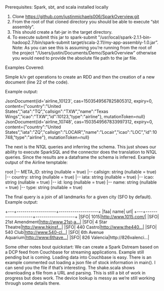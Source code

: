 

Prerequisites: Spark, sbt, and scala installed locally

1. Clone https://github.com/justinmichaels006/SparkOverview.git
2. From the root of that cloned directory you should be able to execute “sbt assembly”.
3. This should create a fat-jar in the target directory.
4. To execute submit this jar to spark-submit
"/usr/local/spark-2.1.1-bin-hadoop2.7/bin/spark-submit target/scala-2.11/my-app-assembly-1.0.jar”. 
Note: As you can see this is assuming you’re running from the root of the project "/Users/justin/Documents/Demo/SparkOverview” otherwise you would need to provide the absolute file path to the jar file.

Examples Covered:

Simple k/v get operations to create an RDD and then the creation of a new document (line 22 of the code). 

Example output:

JsonDocument{id='airline_10123', cas=1503549567825805312, expiry=0, content={"country":"United States","iata":"TQ","callsign":"TXW","name":"Texas Wings","icao":"TXW","id":10123,"type":"airline"}, mutationToken=null}
JsonDocument{id='airline_10748', cas=1503549567833997312, expiry=0, content={"country":"United States","iata":"ZQ","callsign":"LOCAIR","name":"Locair","icao":"LOC","id":10748,"type":"airline"}, mutationToken=null}

The next is the N1QL queries and inferring the schema. This just shows our ability to execute SparkSQL and the connector does the translation to N1QL queries. Since the results are a dataframe the schema is inferred. Example output of the Airline temptable:

root
 |-- META_ID: string (nullable = true)
 |-- callsign: string (nullable = true)
 |-- country: string (nullable = true)
 |-- iata: string (nullable = true)
 |-- icao: string (nullable = true)
 |-- id: long (nullable = true)
 |-- name: string (nullable = true)
 |-- type: string (nullable = true)

The final query is a join of all landmarks for a given city (SFO by default). Example output:

+---+--------------------+--------------------+
|faa|                name|                 url|
+---+--------------------+--------------------+
|SFO|                1015|http://www.1015.com/|
|SFO|      21st Amendment|http://www.21st-a...|
|SFO|      4 Star Theatre|http://www.hkinsf...|
|SFO|          440 Castro|http://www.the440...|
|SFO|            540 Club|http://www.540-cl...|
|SFO| 6th Avenue Aquarium|http://www.6thave...|
|SFO|        826 Valencia|http://826valenci…|

Some other notes bout quickstart:
We can create a Spark Dstream based on a DCP feed from Couchbase for streaming applications. Example still pending but is coming.
Loading data into Couchbase is easy. There is an example commented out loading a json file of stock information in main(). I can send you the file if that’s interesting.
The shake.scala shows downloading a file from a URL and parsing. This is still a bit of work in progress but does work.
The device lookup is messy as we’re still working through some details there. 